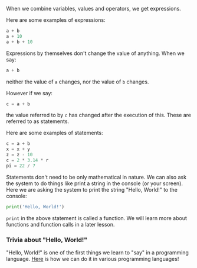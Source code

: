 When we combine variables, values and operators, we get expressions.

Here are some examples of expressions:

```python
a + b
a + 10
a + b + 10
```

Expressions by themselves don't change the value of anything. When we say:

```python
a + b
```

neither the value of `a` changes, nor the value of `b` changes.

However if we say:

```python
c = a + b
```

the value referred to by `c` has changed after the execution of this. These are referred to as statements.

Here are some examples of statements:

```python
c = a + b
x = x + y
z = z - 10
c = 2 * 3.14 * r
pi = 22 / 7
```

Statements don't need to be only mathematical in nature. We can also ask the system to do things like print a string in the console (or your screen). Here we are asking the system to print the string "Hello, World!" to the console:

```python
print('Hello, World!')
```

`print` in the above statement is called a function. We will learn more about functions and function calls in a later lesson.

### Trivia about "Hello, World!"

"Hello, World!" is one of the first things we learn to "say" in a programming language. [Here](https://en.wikipedia.org/wiki/%22Hello,_World!%22_program#Examples) is how we can do it in various programming languages!